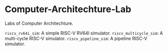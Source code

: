 # Computer-Architechture-Lab
Labs of Computer Architechture.

``riscv_rv64i_sim``: A simple RISC-V RV64I simulator.
``riscv_multicycle_sim``: A multi-cycle RISC-V simulator.
``riscv_pipeline_sim``: A pipeline RISC-V simulator.
